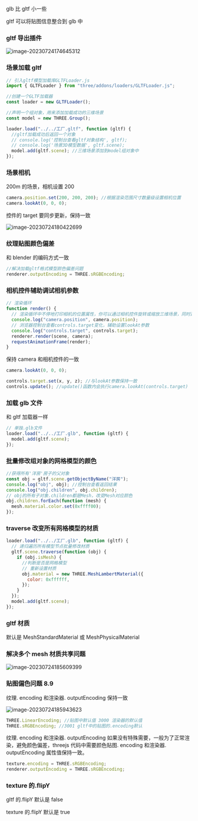 glb 比 gltf 小一些

gltf 可以将贴图信息整合到 glb 中

### gltf 导出插件

![image-20230724174645312](../../assests/image-20230724174645312.png)

### 场景加载 gltf

```js
// 引入gltf模型加载库GLTFLoader.js
import { GLTFLoader } from "three/addons/loaders/GLTFLoader.js";

//创建一个GLTF加载器
const loader = new GLTFLoader();

//声明一个组对象，用来添加加载成功的三维场景
const model = new THREE.Group();

loader.load("../../工厂.gltf", function (gltf) {
  //gltf加载成功后返回一个对象
  // console.log('控制台查看gltf对象结构', gltf);
  // console.log('场景3D模型数据', gltf.scene);
  model.add(gltf.scene); //三维场景添加到model组对象中
});
```

### 场景相机

200m 的场景，相机设置 200

```js
camera.position.set(200, 200, 200); //根据渲染范围尺寸数量级设置相机位置
camera.lookAt(0, 0, 0);
```

控件的 target 要同步更新，保持一致

![image-20230724180422699](../../assests/image-20230724180422699.png)

### 纹理贴图颜色偏差

和 blender 的编码方式一致

```js
//解决加载gltf格式模型颜色偏差问题
renderer.outputEncoding = THREE.sRGBEncoding;
```

### 相机控件辅助调试相机参数

```js
// 渲染循环
function render() {
  // 渲染循环中不停地打印相机的位置属性，你可以通过相机控件旋转或缩放三维场景，同时通过浏览器控制台观察相机位置变化。
  console.log("camera.position", camera.position);
  // 浏览器控制台查看controls.target变化，辅助设置lookAt参数
  console.log("controls.target", controls.target);
  renderer.render(scene, camera);
  requestAnimationFrame(render);
}
```

保持 camera 和相机控件的一致

```js
camera.lookAt(0, 0, 0);

controls.target.set(x, y, z); //与lookAt参数保持一致
controls.update(); //update()函数内会执行camera.lookAt(controls.target)
```

### 加载 glb 文件

和 gltf 加载器一样

```js
// 单独.glb文件
loader.load("../../工厂.glb", function (gltf) {
  model.add(gltf.scene);
});
```

### 批量修改组对象的网格模型的颜色

```js
//获得所有'洋房'房子的父对象
const obj = gltf.scene.getObjectByName("洋房");
console.log("obj", obj); //控制台查看返回结果
console.log("obj.children", obj.children);
// obj的所有子对象.children都是Mesh，改变Mesh对应颜色
obj.children.forEach(function (mesh) {
  mesh.material.color.set(0xffff00);
});
```

### traverse 改变所有网格模型的材质

```js
loader.load("../../工厂.glb", function (gltf) {
  // 递归遍历所有模型节点批量修改材质
  gltf.scene.traverse(function (obj) {
    if (obj.isMesh) {
      //判断是否是网格模型
      // 重新设置材质
      obj.material = new THREE.MeshLambertMaterial({
        color: 0xffffff,
      });
    }
  });
  model.add(gltf.scene);
});
```

### gltf 材质

默认是 MeshStandardMaterial 或 MeshPhysicalMaterial

### 解决多个 mesh 材质共享问题

![image-20230724185609399](../../assests/image-20230724185609399.png)

### 贴图偏色问题 8.9

纹理. encoding 和渲染器. outputEncoding 保持一致

![image-20230724185943623](../../assests/image-20230724185943623.png)

```js
THREE.LinearEncoding; //贴图中默认值 3000 渲染器的默认值
THREE.sRGBEncoding; //3001 gltf中的贴图的.encoding默认
```

纹理. encoding 和渲染器. outputEncoding
如果没有特殊需要，一般为了正常渲染，避免颜色偏差，threejs 代码中需要颜色贴图. encoding 和渲染器. outputEncoding 属性值保持一致。

```js
texture.encoding = THREE.sRGBEncoding;
renderer.outputEncoding = THREE.sRGBEncoding;
```

### texture 的.flipY

gltf 的.flipY 默认是 false

texture 的.flipY 默认是 true
